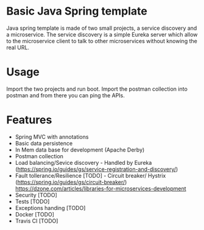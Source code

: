 # Basic Java Spring template
Java spring template is made of two small projects, a service discovery and a microservice.
The service discovery is a simple Eureka server which allow to the microservice client to talk to other microservices without knowing the real URL.

# Usage
Import the two projects and run boot. Import the postman collection into postman and from there you can ping the APIs.

# Features
* Spring MVC with annotations
* Basic data persistence
* In Mem data base for development (Apache Derby)
* Postman collection
* Load balancing/Sevice discovery - Handled by Eureka (https://spring.io/guides/gs/service-registration-and-discovery/)
* Fault tollerance/Resilience [TODO] - Circuit breaker/ Hystrix (https://spring.io/guides/gs/circuit-breaker/) https://dzone.com/articles/libraries-for-microservices-development
* Security [TODO]
* Tests [TODO]
* Exceptions handing [TODO]
* Docker [TODO]
* Travis CI [TODO]
